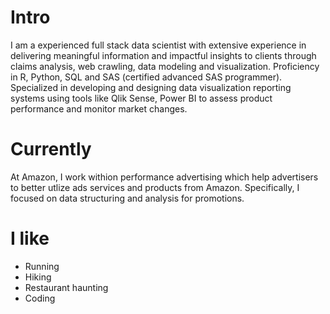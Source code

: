 
# Intro

I am a experienced full stack data scientist with extensive experience in delivering meaningful information and impactful insights to clients through claims analysis, web crawling, data modeling and visualization. Proficiency in R, Python, SQL and SAS (certified advanced SAS programmer). Specialized in developing and designing data visualization reporting systems using tools like Qlik Sense, Power BI to assess product performance and monitor market changes.

# Currently

At Amazon, I work withion performance advertising which help advertisers to better utlize ads services and products from Amazon. Specifically, I focused on data structuring and analysis for promotions.

# I like

- Running
- Hiking
- Restaurant haunting
- Coding

